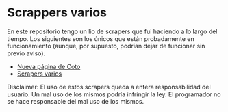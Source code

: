 # Scrappers varios

En este repositorio tengo un lio de scrapers que fui haciendo a lo largo del tiempo. 
Los siguientes son los únicos que están probadamente en funcionamiento (aunque, por supuesto, podrían dejar de funcionar sin previo aviso). 

* [Nueva página de Coto](https://github.com/LCaravaggio/scrapers/blob/master/Nueva_P%C3%A1gina_de_Coto.ipynb)
* [Scrapers varios](https://github.com/LCaravaggio/scrapers/blob/master/Scraps_Python.ipynb)

Disclaimer: El uso de estos scrapers queda a entera responsabilidad del usuario. Un mal uso de los mismos podría infringir la ley. El programador no se hace responsable del mal uso de los mismos. 
